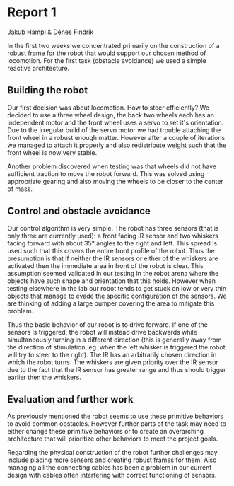 # Report 1 #

Jakub Hampl & Dénes Findrik

In the first two weeks we concentrated primarily on the construction of a robust frame for the robot that would support our chosen method of locomotion. For the first task (obstacle avoidance) we used a simple reactive architecture.

## Building the robot ##

Our first decision was about locomotion. How to steer efficiently? We decided to use a three wheel design, the back two wheels each has an independent motor and the front wheel uses a servo to set it's orientation. Due to the irregular build of the servo motor we had trouble attaching the front wheel in a robust enough matter. However after a couple of iterations we managed to attach it properly and also redistribute weight such that the front wheel is now very stable.

Another problem discovered when testing was that wheels did not have sufficient traction to move the robot forward. This was solved using appropriate gearing and also moving the wheels to be closer to the center of mass.

## Control and obstacle avoidance ##

Our control algorithm is very simple. The robot has three sensors (that is only three are currently used): a front facing IR sensor and two whiskers facing forward with about 35&deg; angles to the right and left. This spread is used such that this covers the entire front profile of the robot. Thus the presumption is that if neither the IR sensors or either of the whiskers are activated then the immediate area in front of the robot is clear. This assumption seemed validated in our testing in the robot arena where the objects have such shape and orientation that this holds. However when testing elsewhere in the lab our robot tends to get stuck on low or very thin objects that manage to evade the specific configuration of the sensors. We are thinking of adding a large bumper covering the area to mitigate this problem.

Thus the basic behavior of our robot is to drive forward. If one of the sensors is triggered, the robot will instead drive backwards while simultaneously turning in a different direction (this is generally away from the direction of stimulation, eg. when the left whisker is triggered the robot will try to steer to the right). The IR has an arbitrarily chosen direction in which the robot turns. The whiskers are given priority over the IR sensor due to the fact that the IR sensor has greater range and thus should trigger earlier then the whiskers.

## Evaluation and further work ##

As previously mentioned the robot seems to use these primitive behaviors to avoid common obstacles. However further parts of the task may need to either change these primitive behaviors or to create an overarching architecture that will prioritize other behaviors to meet the project goals.

Regarding the physical construction of the robot further challenges may include placing more sensors and creating robust frames for them. Also managing all the connecting cables has been a problem in our current design with cables often interfering with correct functioning of sensors.